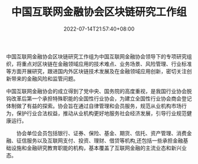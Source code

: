 ﻿---
weight: 
title: "中国互联网金融协会区块链研究工作组"
description: "中国互联网金融协会区块链研究工作组为中国互联网金融协会领导下的专项研究组织，将重点对区块链在金融领域应用的技术难点、业务场景、风险管理、行业标准等方面开展研究，跟进国..."
date: 2022-07-14T21:57:40+08:00
lastmod: 2022-07-14T16:45:40+08:00
draft: false
authors: ["seven"]
featuredImage: "zhongguohulianwangjinrongxiehuiqukuailianyanjiugongzuozu.jpg"
link: "www.nifa.org.cn"
tags: ["研究机构","中国互联网金融协会区块链研究工作组"]
categories: ["navigation"]
navigation: ["研究机构"]
lightgallery: true
toc: true
pinned: false
recommend: false
recommend1: false
---
中国互联网金融协会区块链研究工作组为中国互联网金融协会领导下的专项研究组织，将重点对区块链在金融领域应用的技术难点、业务场景、风险管理、行业标准等方面开展研究，跟进国内外区块链技术发展及在金融领域应用创新，密切关注创新带来的金融风险和监管问题。

中国互联网金融协会的成立得到了党中央、国务院的高度重视，是我国行业协会脱钩改革后第一个承担特殊职能的全国性行业协会，为建立全国性行业协会商会登记体制做了有益的探索。协会旨在通过自律管理和会员服务，规范从业机构市场行为，保护行业合法权益，推动从业机构更好地服务社会经济发展，引导行业规范健康运行。

　　协会单位会员包括银行、证券、保险、基金、期货、信托、资产管理、消费金融、征信服务以及互联网支付、投资、理财、借贷等机构,还包括一些承担金融基础设施和金融研究教育职能的机构，基本覆盖了互联网金融的主流业态和新兴业态。